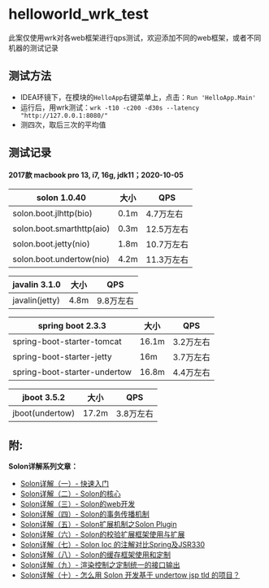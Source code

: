 # helloworld_wrk_test

此案仅使用wrk对各web框架进行qps测试，欢迎添加不同的web框架，或者不同机器的测试记录

## 测试方法

* IDEA环镜下，在模块的`HelloApp`右键菜单上，点击：`Run 'HelloApp.Main'`
* 运行后，用wrk测试：`wrk -t10 -c200 -d30s --latency "http://127.0.0.1:8080/"`
* 测四次，取后三次的平均值


## 测试记录

#### 2017款 macbook pro 13, i7, 16g, jdk11；2020-10-05

|  solon 1.0.40 | 大小 | QPS | 
| -------- | -------- | -------- | 
| solon.boot.jlhttp(bio)     | 0.1m     | 4.7万左右     |
| solon.boot.smarthttp(aio)     | 0.3m     | 12.5万左右     | 
| solon.boot.jetty(nio)     | 1.8m     | 10.7万左右     | 
| solon.boot.undertow(nio)     | 4.2m     | 11.3万左右     | 


| javalin 3.1.0  | 大小 |  QPS  | 
| -------- | -------- | -------- |
| javalin(jetty)   | 4.8m |  9.8万左右  | 


| spring boot 2.3.3  | 大小 |  QPS  | 
| -------- | -------- | -------- |
| spring-boot-starter-tomcat   | 16.1m |  3.2万左右  | 
| spring-boot-starter-jetty | 16m | 3.7万左右 |
| spring-boot-starter-undertow | 16.8m | 4.4万左右 |

| jboot 3.5.2  | 大小 |  QPS  | 
| -------- | -------- | -------- |
| jboot(undertow)   | 17.2m |  3.8万左右  | 


## 附:

**Solon详解系列文章：**
* [Solon详解（一）- 快速入门](https://www.cnblogs.com/noear/p/13520109.html)
* [Solon详解（二）- Solon的核心](https://www.cnblogs.com/noear/p/13520125.html)
* [Solon详解（三）- Solon的web开发](https://www.cnblogs.com/noear/p/13520142.html)
* [Solon详解（四）- Solon的事务传播机制](https://www.cnblogs.com/noear/p/13545461.html)
* [Solon详解（五）- Solon扩展机制之Solon Plugin](https://www.cnblogs.com/noear/p/13547433.html)
* [Solon详解（六）- Solon的校验扩展框架使用与扩展  ](https://www.cnblogs.com/noear/p/13640075.html)
* [Solon详解（七）- Solon Ioc 的注解对比Spring及JSR330](https://www.cnblogs.com/noear/p/13666001.html)
* [Solon详解（八）- Solon的缓存框架使用和定制](https://www.cnblogs.com/noear/p/13737075.html)
* [Solon详解（九）- 渲染控制之定制统一的接口输出](https://www.cnblogs.com/noear/p/13753930.html)
* [Solon详解（十）- 怎么用 Solon 开发基于 undertow jsp tld 的项目？](https://www.cnblogs.com/noear/p/13772695.html)


